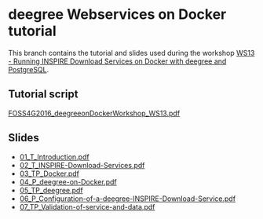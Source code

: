 deegree Webservices on Docker tutorial
======================================

This branch contains the tutorial and slides used during the workshop [WS13 - Running INSPIRE Download Services on Docker with deegree and PostgreSQL](http://2016.foss4g.org/ws13.html).

Tutorial script
---------------
[FOSS4G2016_deegreeonDockerWorkshop_WS13.pdf](./FOSS4G2016_deegreeonDockerWorkshop_WS13.pdf)

Slides
------
- [01_T_Introduction.pdf](./01_T_Introduction.pdf)
- [02_T_INSPIRE-Download-Services.pdf](./02_T_INSPIRE-Download-Services.pdf)
- [03_TP_Docker.pdf](./03_TP_Docker.pdf)
- [04_P_deegree-on-Docker.pdf](./04_P_deegree-on-Docker.pdf)
- [05_TP_deegree.pdf](./05_TP_deegree.pdf)
- [06_P_Configuration-of-a-deegree-INSPIRE-Download-Service.pdf](./06_P_Configuration-of-a-deegree-INSPIRE-Download-Service.pdf)
- [07_TP_Validation-of-service-and-data.pdf](./07_TP_Validation-of-service-and-data.pdf)
